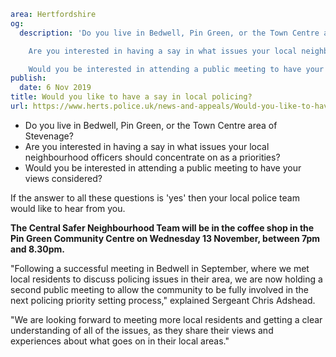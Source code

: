 ```yaml
area: Hertfordshire
og:
  description: 'Do you live in Bedwell, Pin Green, or the Town Centre area of Stevenage?

    Are you interested in having a say in what issues your local neighbourhood officers should concentrate on as a priorities?

    Would you be interested in attending a public meeting to have your views considered?'
publish:
  date: 6 Nov 2019
title: Would you like to have a say in local policing?
url: https://www.herts.police.uk/news-and-appeals/Would-you-like-to-have-a-say-in-local-policing0980e
```

* Do you live in Bedwell, Pin Green, or the Town Centre area of Stevenage?
 * Are you interested in having a say in what issues your local neighbourhood officers should concentrate on as a priorities?
 * Would you be interested in attending a public meeting to have your views considered?

If the answer to all these questions is 'yes' then your local police team would like to hear from you.

**The Central Safer Neighbourhood Team will be in the coffee shop in the Pin Green Community Centre on Wednesday 13 November, between 7pm and 8.30pm.**

"Following a successful meeting in Bedwell in September, where we met local residents to discuss policing issues in their area, we are now holding a second public meeting to allow the community to be fully involved in the next policing priority setting process," explained Sergeant Chris Adshead.

"We are looking forward to meeting more local residents and getting a clear understanding of all of the issues, as they share their views and experiences about what goes on in their local areas."
